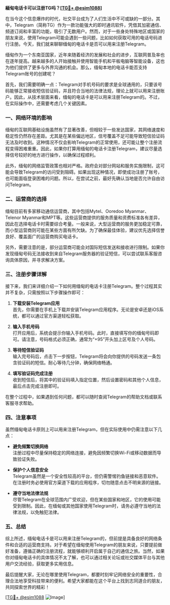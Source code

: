 **緬甸电话卡可以注册TG吗？[[TG💪+ @esim1088](https://t.me/s/esim1088)]**

在当今这个信息爆炸的时代，社交平台成为了人们生活中不可或缺的一部分。其中，Telegram（简称TG）作为一款功能强大的即时通讯软件，凭借其加密通信、频道订阅和丰富的功能，吸引了无数用户。然而，对于一些身处特殊地区或国家的朋友来说，使用Telegram可能会遇到一些问题，比如如何获取可用的电话号码进行注册。今天，我们就来聊聊缅甸的电话卡是否可以用来注册Telegram。

缅甸作为一个东南亚国家，近年来随着经济的发展和社会的进步，互联网普及率也在逐年提高。越来越多的人开始接触并使用智能手机和平板电脑等智能设备，这也为他们提供了更多与外界沟通的机会。那么，缅甸本地的电话卡能否支持Telegram账号的创建呢？

首先，我们需要明确一点：Telegram对手机号码的要求是全球通用的，只要该号码能够正常接收短信验证码，并且符合当地的法律法规，理论上就可以用来注册账户。因此，从技术层面来看，缅甸的电话卡是可以用来注册Telegram的。不过，在实际操作中，还需要考虑几个关键因素。

### **一、网络环境的影响**

缅甸的互联网基础设施虽然有了显著改善，但相较于一些发达国家，其网络速度和稳定性仍然存在差距。尤其是在某些偏远地区，信号覆盖不足可能导致短信验证码无法及时收到。这种情况不仅会影响Telegram的正常使用，还可能让整个注册流程变得困难重重。因此，如果你打算用缅甸的电话卡注册Telegram，建议尽量选择信号较好的地方进行操作，以确保过程顺利。

此外，缅甸的网络监管政策也相对严格。政府会对部分网站和服务实施限制，这可能会导致Telegram的访问受到阻碍。如果出现这种情况，即使成功注册了账号，也可能面临登录困难的问题。所以，在尝试之前，最好先确认当地是否允许自由访问Telegram。

### **二、运营商的选择**

缅甸目前有多家移动通信运营商，其中包括Mytel、Ooredoo Myanmar、Telenor Myanmar和MPT等。这些运营商提供的服务质量和资费标准各有差异，因此在选择电话卡时需要综合考量。一般来说，大型运营商的服务更加稳定可靠，而小型运营商则可能在某些方面有所欠缺。为了确保最佳体验，建议优先选择信誉良好、覆盖面广的运营商购买电话卡。

另外，需要注意的是，部分运营商可能会对国际短信发送和接收进行限制。如果你发现缅甸号码无法接收到来自Telegram服务器的验证短信，可以尝试联系客服咨询具体原因，并寻求解决方案。

### **三、注册步骤详解**

接下来，我们来详细介绍一下如何用缅甸的电话卡注册Telegram。整个过程其实并不复杂，只需按照以下步骤操作即可：

1. **下载安装Telegram应用**  
   首先，你需要在手机上下载并安装Telegram应用程序。无论是安卓还是iOS系统，都可以通过官方渠道轻松获取。

2. **输入手机号码**  
   打开应用后，系统会提示你输入手机号码。此时，直接填写你的缅甸号码即可。请注意，号码格式必须正确，通常为“+95”开头加上区号及个人号码。

3. **等待短信验证码**  
   输入完号码后，点击下一步按钮，Telegram将会向你提供的号码发送一条包含验证码的短信。耐心等待几分钟，确保网络畅通。

4. **填写验证码完成注册**  
   收到短信后，将其中的验证码填入指定位置，然后设置密码和其他个人信息，最后点击完成注册即可。

在整个过程中，如果遇到任何问题，都可以随时查阅Telegram的帮助文档或联系客服寻求帮助。

### **四、注意事项**

虽然缅甸电话卡原则上可以用来注册Telegram，但在实际使用中仍需注意以下几点：

- **避免频繁切换网络**  
  注册过程中尽量保持稳定的网络连接，避免因频繁切换Wi-Fi或移动数据而导致验证失败。
  
- **保护个人信息安全**  
  Telegram虽然是一个安全性较高的平台，但仍需警惕钓鱼链接和恶意软件。在注册时务必使用官方渠道下载的应用程序，切勿随意点击不明来源的链接。

- **遵守当地法律法规**  
  尽管Telegram在全球范围内广受欢迎，但在某些国家和地区，它的使用可能受到限制。因此，在缅甸或其他国家使用Telegram时，请务必遵守当地的法律法规，以免触犯法律。

### **五、总结**

综上所述，缅甸电话卡是可以用来注册Telegram的，但前提是具备良好的网络条件和合适的运营商支持。对于希望在缅甸使用Telegram的朋友来说，只要提前做好准备，遵循正确的注册流程，就能够顺利开启属于自己的通信之旅。当然，如果你对缅甸电话卡的具体情况不太了解，也可以通过相关论坛或社交媒体平台与其他用户交流经验，获取更多实用信息。

最后提醒大家，无论在哪里使用Telegram，都要时刻牢记网络安全的重要性，合理合法地享受科技带来的便利。希望大家都能在这个平台上找到志同道合的朋友，共同探索世界的精彩！

[[TG💪+ @esim1088](https://t.me/s/esim1088) ![Image](https://i.postimg.cc/4NQfJmqS/Snipaste-2025-05-13-00-14-12.png)]